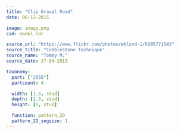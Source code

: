 ```yaml
---
title: "Clip Gravel Road"
date: 06-12-2015

image: image.png
cad: model.ldr

source_url: "https://www.flickr.com/photos/eklund-1/8685771543"
source_title: "Cobblestone Technique"
source_name: "Tommy M."
source_date: 27-04-2013

taxonomy:
  part: ["2555"]
  partcount: 4

  width: [1.5, stud]
  depth: [1.5, stud]
  height: [1, stud]

  function: pattern_2D
  pattern_2D_segsize: 1
---
```

